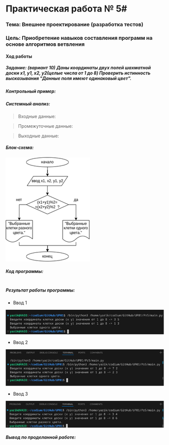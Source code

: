 # Практическая работа № 5#

### Тема: Внешнее проектирование (разработка тестов) ###

### Цель: Приобретение навыков составления программ на основе алгоритмов ветвления ###

#### Ход работы ####

##### Задание: (вариант 10) Даны координаты двух полей шахматной доски x1, y1, x2, y2(целые числа от 1 до 8) Проверить истинность высказывания "Данные поля имеют одинаковый цвет". #####

> 

##### Контрольный пример: #####

> 
>
>
>
>

##### Системный анализ: #####

> Входные данные:

> Промежуточные данные:

> Выходные данные:

##### Блок-схема: #####

![блок-схема](block.png)

##### Код программы: #####
```python

```
##### Результат работы программы: #####

* Ввод 1

![Снимок1](screen1.png)

* Ввод 2

![Снимок2](screen2.png)

* Ввод 3

![Снимок3](screen3.png)

##### Вывод по проделанной работе: #####

> 